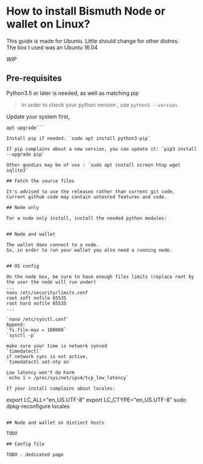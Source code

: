 # How to install Bismuth Node or wallet on Linux?

This guide is made for Ubuntu. Little should change for other distros.  
The box I used was an Ubuntu 16.04


*WIP*

## Pre-requisites

Python3.5 or later is needed, as well as matching pip
 
> In order to check your python version , use `python3 --version`

Update your system first, 
```apt update
apt upgrade```

Install pip if needed: `sudo apt install python3-pip`

If pip complains about a new version, you can update it: `pip3 install --upgrade pip`

Other goodies may be of use : `sudo apt install screen htop wget sqlite3`

## Fetch the source files

It's advised to use the releases rather than current git code.  
Current github code may contain untested features and code. 

## Node only

For a node only install, install the needed python modules:

```
```

## Node and wallet

The wallet does connect to a node.  
So, in order to run your wallet you also need a running node.


## OS config

On the node box, be sure to have enough files limits (replace root by the user the node will run under)
...
nano /etc/security/limits.conf
root soft nofile 65535
root hard nofile 65535
...

`nano /etc/sysctl.conf`  
Append:  
`fs.file-max = 100000`  
`sysctl -p`

make sure your time is network synced
`timedatectl`
if network sync is not active,  
`timedatectl set-ntp on`

Low latency won't do harm
`echo 1 > /proc/sys/net/ipv4/tcp_low_latency`

If your install complains about locales:
```
export LC_ALL="en_US.UTF-8"
export LC_CTYPE="en_US.UTF-8"
sudo dpkg-reconfigure locales
```

## Node and wallet on distinct hosts

TODO

## Config file

TODO - dedicated page
